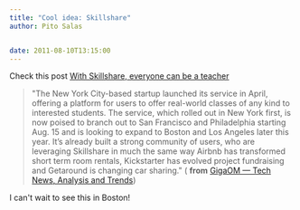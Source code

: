 ```yaml
---
title: "Cool idea: Skillshare"
author: Pito Salas


date: 2011-08-10T13:15:00
---
```




Check this post [With Skillshare, everyone can be a
teacher](<http://feedproxy.google.com/~r/OmMalik/~3/jmPjkNddZhI/>)

> "The New York City-based startup launched its service in April, offering a
> platform for users to offer real-world classes of any kind to interested
> students. The service, which rolled out in New York first, is now poised to
> branch out to San Francisco and Philadelphia starting Aug. 15 and is looking
> to expand to Boston and Los Angeles later this year. It’s already built a
> strong community of users, who are leveraging Skillshare in much the same
> way Airbnb has transformed short term room rentals, Kickstarter has evolved
> project fundraising and Getaround is changing car sharing." ( **from**
> [GigaOM — Tech News, Analysis and
> Trends](<http://feeds.feedburner.com/ommalik>))

I can't wait to see this in Boston!



